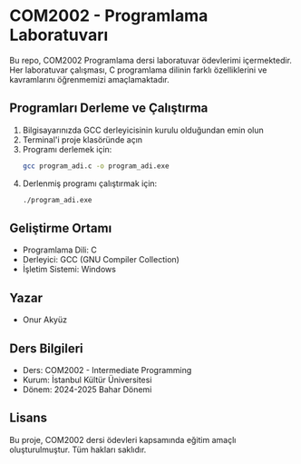 # COM2002 - Programlama Laboratuvarı

Bu repo, COM2002 Programlama dersi laboratuvar ödevlerimi içermektedir. Her laboratuvar çalışması, C programlama dilinin farklı özelliklerini ve kavramlarını öğrenmemizi amaçlamaktadır.

## Programları Derleme ve Çalıştırma

1. Bilgisayarınızda GCC derleyicisinin kurulu olduğundan emin olun
2. Terminal'i proje klasöründe açın
3. Programı derlemek için:
   ```bash
   gcc program_adi.c -o program_adi.exe
   ```
4. Derlenmiş programı çalıştırmak için:
   ```bash
   ./program_adi.exe
   ```

## Geliştirme Ortamı
- Programlama Dili: C
- Derleyici: GCC (GNU Compiler Collection)
- İşletim Sistemi: Windows

## Yazar
- Onur Akyüz

## Ders Bilgileri
- Ders: COM2002 - Intermediate Programming
- Kurum: İstanbul Kültür Üniversitesi
- Dönem: 2024-2025 Bahar Dönemi

## Lisans
Bu proje, COM2002 dersi ödevleri kapsamında eğitim amaçlı oluşturulmuştur. Tüm hakları saklıdır.